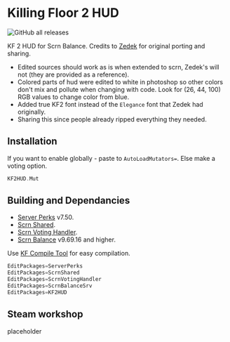 # Killing Floor 2 HUD

![GitHub all releases](https://img.shields.io/github/downloads/InsultingPros/KF2HUD/total)

KF 2 HUD for Scrn Balance. Credits to [Zedek](https://steamcommunity.com/profiles/76561198067265112) for original porting and sharing.

- Edited sources should work as is when extended to scrn, Zedek's will not (they are provided as a reference).
- Colored parts of hud were edited to white in photoshop so other colors don't mix and pollute when changing with code. Look for (26, 44, 100) RGB values to change color from blue.
- Added true KF2 font instead of the `Elegance` font that Zedek had originally.
- Sharing this since people already ripped everything they needed.

## Installation

If you want to enable globally - paste to `AutoLoadMutators=`. Else make a voting option.

```cpp
KF2HUD.Mut
```

## Building and Dependancies

- [Server Perks](https://forums.tripwireinteractive.com/index.php?threads/mut-per-server-stats.36898/) v7.50.
- [Scrn Shared](https://github.com/poosh/KF-ScrnShared).
- [Scrn Voting Handler](https://github.com/poosh/KF-ScrnVotingHandler).
- [Scrn Balance](https://github.com/poosh/KF-ScrnBalance) v9.69.16 and higher.

Use [KF Compile Tool](https://github.com/InsultingPros/KFCompileTool) for easy compilation.

```cpp
EditPackages=ServerPerks
EditPackages=ScrnShared
EditPackages=ScrnVotingHandler
EditPackages=ScrnBalanceSrv
EditPackages=KF2HUD
```

## Steam workshop

placeholder
